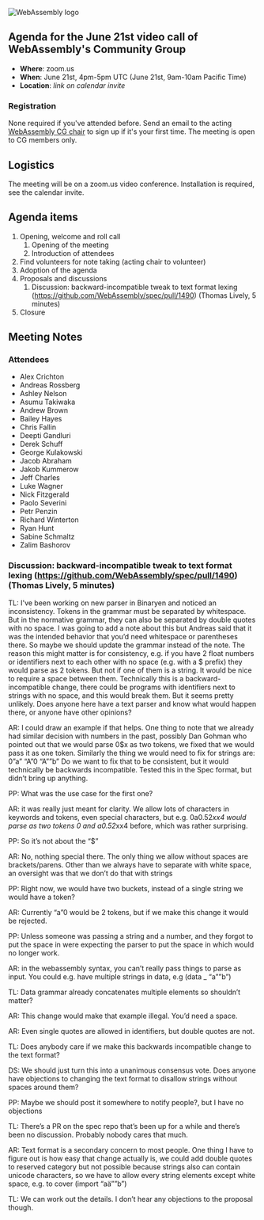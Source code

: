 ![WebAssembly logo](/images/WebAssembly.png)

## Agenda for the June 21st video call of WebAssembly's Community Group

- **Where**: zoom.us
- **When**: June 21st, 4pm-5pm UTC (June 21st, 9am-10am Pacific Time)
- **Location**: *link on calendar invite*

### Registration

None required if you've attended before. Send an email to the acting [WebAssembly CG chair](mailto:webassembly-cg-chair@chromium.org)
to sign up if it's your first time. The meeting is open to CG members only.

## Logistics

The meeting will be on a zoom.us video conference.
Installation is required, see the calendar invite.

## Agenda items

1. Opening, welcome and roll call
    1. Opening of the meeting
    1. Introduction of attendees
1. Find volunteers for note taking (acting chair to volunteer)
1. Adoption of the agenda
1. Proposals and discussions
    1. Discussion: backward-incompatible tweak to text format lexing (https://github.com/WebAssembly/spec/pull/1490) (Thomas Lively, 5 minutes)
1. Closure


## Meeting Notes

### Attendees

* Alex Crichton
* Andreas Rossberg
* Ashley Nelson
* Asumu Takiwaka
* Andrew Brown
* Bailey Hayes
* Chris Fallin
* Deepti Gandluri
* Derek Schuff
* George Kulakowski
* Jacob Abraham
* Jakob Kummerow
* Jeff Charles
* Luke Wagner
* Nick Fitzgerald
* Paolo Severini
* Petr Penzin
* Richard Winterton
* Ryan Hunt
* Sabine Schmaltz
* Zalim Bashorov

### Discussion: backward-incompatible tweak to text format lexing (https://github.com/WebAssembly/spec/pull/1490) (Thomas Lively, 5 minutes)

TL: I've been working on new parser in Binaryen and noticed an inconsistency.
Tokens in the grammar must be separated by whitespace. But in the normative grammar, they can also be separated by double quotes with no space. I was going to add a note about this but Andreas said that it was the intended behavior that you’d need whitespace or parentheses there. So maybe we should update the grammar instead of the note. The reason this might matter is for consistency, e.g. if you have 2 float numbers or identifiers next to each other with no space (e.g. with a $ prefix) they would parse as 2 tokens. But not if one of them is a string. It would be nice to require a space between them. Technically this is a backward-incompatible change, there could be programs with identifiers next to strings with no space, and this would break them. But it seems pretty unlikely. Does anyone here have a text parser and know what would happen there, or anyone have other opinions?

AR: I could draw an example if that helps. One thing to note that we already had similar decision with numbers in the past, possibly Dan Gohman who pointed out that we would parse 0$x as two tokens, we fixed that we would pass it as one token. Similarly the thing we would need to fix for strings are: 
0”a”
“A”0
“A””b”
Do we want to fix that to be consistent, but it would technically be backwards incompatible. Tested this in the Spec format, but didn’t bring up anything.

PP: What was the use case for the first one?

AR: it was really just meant for clarity. We allow lots of characters in keywords and tokens, even special characters, but e.g. 0a0.52*xx4 would parse as two tokens 0 and a0.52*xx4 before, which was rather surprising.

PP: So it’s not about the “$”

AR: No, nothing special there. The only thing we allow without spaces are brackets/parens. Other than we always have to separate with white space, an oversight was that we don’t do that with strings

PP: Right now, we would have two buckets, instead of a single string we would have a token?

AR: Currently “a”0 would be 2 tokens, but if we make this change it would be rejected.

PP: Unless someone was passing a string and a number, and they forgot to put the space in were expecting the parser to put the space in which would no longer work.

AR: in the webassembly syntax, you can’t really pass things to parse as input. You could e.g. have multiple strings  in data, e.g
(data _ “a””b”)

TL: Data grammar already concatenates multiple elements so shouldn’t matter?

AR: This change would make that example illegal. You’d need a space.

AR: Even single quotes are allowed in identifiers, but double quotes are not. 

TL: Does anybody care if we make this backwards incompatible change to the text format? <no responses>

DS: We should just turn this into a unanimous consensus vote. Does anyone have objections to changing the text format to disallow strings without spaces around them?

PP: Maybe we should post it somewhere to notify people?, but I have no objections

TL: There’s a PR on the spec repo that’s been up for a while and there’s been no discussion. Probably nobody cares that much.

AR: Text format is a secondary concern to most people. One thing I have to figure out is how easy that change actually is, we could add double quotes to reserved category but not possible because strings also can contain unicode characters, so we have to allow every string elements except white space, e.g. to cover (import “aä””b”)

TL: We can work out the details. I don’t hear any objections to the proposal though.
